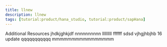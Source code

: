 ```yaml
---
title: llnew
description: llnew
tags: [tutorial:product/hana_studio, tutorial:product/sapHana]
---
```

Additional Resources jhdkjghkjdf nnnnnnnnnn lllllllll
ffffff
sdsd
vjhgjhbjhb
16 update
qqqqqqqqqqq
mmmmmmmmmmmmmmmm
